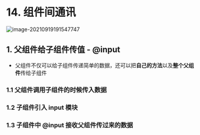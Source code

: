 # 14. 组件间通讯

![image-20210919191547747](https://raw.githubusercontent.com/TWDH/Leetcode-From-Zero/pictures/img/image-20210919191547747.png)

## 1. 父组件给子组件传值 - @input

- 父组件不仅可以给子组件传递简单的数据，还可以把**自己的方法**以及**整个父组件**传给子组件

### 1.1 父组件调用子组件的时候传入数据

### 1.2 子组件引入 input 模块

### 1.3 子组件中 @input 接收父组件传过来的数据







































